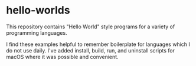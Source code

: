 # hello-worlds
This repository contains "Hello World" style programs for a variety of programming languages.

I find these examples helpful to remember boilerplate for languages which I do not use daily. I've added install, build, run, and uninstall scripts for macOS where it was possible and convenient.
